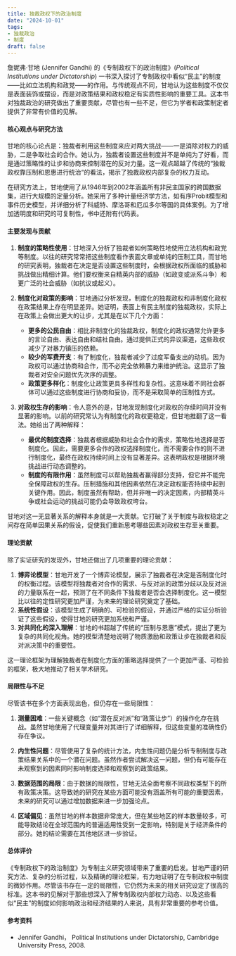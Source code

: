 ```yaml
---
title: 独裁政权下的政治制度
date: "2024-10-01"
tags:
- 独裁政治
- 制度
draft: false
---
```



詹妮弗·甘地 (Jennifer Gandhi) 的《专制政权下的政治制度》(*Political Institutions under Dictatorship*) 一书深入探讨了专制政权中看似“民主”的制度——比如立法机构和政党——的作用。与传统观点不同，甘地认为这些制度不仅仅是表面装饰或摆设，而是对政策结果和政权稳定有实质性影响的重要工具。这本书对独裁政治的研究做出了重要贡献，尽管也有一些不足，但它为学者和政策制定者提供了非常有价值的见解。

#### 核心观点与研究方法

甘地的核心论点是：独裁者利用这些制度来应对两大挑战——一是消除对权力的威胁，二是争取社会的合作。她认为，独裁者设置这些制度并不是单纯为了好看，而是通过策略性的让步和协商来控制潜在的反对力量。这一观点超越了传统的“独裁政权靠压制和恩惠进行统治“的看法，揭示了独裁政权内部复杂的权力互动。

在研究方法上，甘地使用了从1946年到2002年涵盖所有非民主国家的跨国数据集，进行大规模的定量分析。她采用了多种计量经济学方法，如有序Probit模型和事件历史模型，并详细分析了科威特、摩洛哥和厄瓜多尔等国的具体案例。为了增加透明度和研究的可复制性，书中还附有代码表。

#### 主要发现与贡献

1. **制度的策略性使用**：甘地深入分析了独裁者如何策略性地使用立法机构和政党等制度。以往的研究常常把这些制度看作表面文章或单纯的压制工具，而甘地的研究表明，独裁者在决定是否设置这些制度时，会根据政权所面临的威胁和挑战做出精细计算。他们要权衡来自精英内部的威胁（如政变或派系斗争）和更广泛的社会威胁（如抗议或起义）。

2. **制度化对政策的影响**：甘地通过分析发现，制度化的独裁政权和非制度化政权在政策结果上存在明显差异。她证明，表面上有民主制度的独裁政权，实际上在政策上会做出更大的让步，尤其是在以下几个方面：
   - **更多的公民自由**：相比非制度化的独裁政权，制度化的政权通常允许更多的言论自由、表达自由和结社自由。通过提供正式的异议渠道，这些政权减少了对暴力镇压的依赖。
   - **较少的军费开支**：有了制度化，独裁者减少了过度军备支出的动机。因为政权可以通过协商和合作，而不必完全依赖暴力来维护统治。这显示了独裁者对安全问题优先次序的调整。
   - **政策更多样化**：制度化让政策更具多样性和复杂性。这意味着不同社会群体可以通过这些制度进行协商和妥协，而不是采取简单的压制性方式。

3. **对政权生存的影响**：令人意外的是，甘地发现制度化对政权的存续时间并没有显著的影响。以前的研究常认为有制度化的政权更稳定，但甘地推翻了这一看法。她给出了两种解释：
   - **最优的制度选择**：独裁者根据威胁和社会合作的需求，策略性地选择是否制度化。因此，需要更多合作的政权选择制度化，而不需要合作的则不进行制度化，最终在政权持续时间上没有显著差异。这表明政权是根据环境挑战进行动态调整的。
   - **制度的有限作用**：虽然制度可以帮助独裁者赢得部分支持，但它并不能完全保障政权的生存。压制措施和其他因素依然在决定政权能否持续中起到关键作用。因此，制度虽然有帮助，但并非唯一的决定因素，内部精英斗争或社会运动的挑战可能仍会导致政权垮台。

甘地对这一无显著关系的解释本身就是一大贡献。它打破了关于制度与政权稳定之间存在简单因果关系的假设，促使我们重新思考哪些因素对政权生存至关重要。

#### 理论贡献

除了实证研究的发现外，甘地还做出了几项重要的理论贡献：

1. **博弈论模型**：甘地开发了一个博弈论模型，展示了独裁者在决定是否制度化时的权衡过程。该模型将独裁者对合作的需求、与反对派的政策分歧以及反对派的力量联系在一起，预测了在不同条件下独裁者是否会选择制度化。这一模型比以往的定性研究更加严谨，为未来的理论研究奠定了基础。  
2. **系统性假设**：该模型生成了明确的、可检验的假设，并通过严格的实证分析验证了这些假设，使得甘地的研究更加系统和严谨。
3. **对共同化的深入理解**：甘地的书超越了传统的“压制与恩惠”模式，提出了更为复杂的共同化视角。她的模型清楚地说明了物质激励和政策让步在独裁者和反对派决策中的重要性。

这一理论框架为理解独裁者在制度化方面的策略选择提供了一个更加严谨、可检验的框架，极大地推动了相关学术研究。

#### 局限性与不足

尽管该书在多个方面表现出色，但仍存在一些局限性：

1. **测量困难**：一些关键概念（如“潜在反对派”和“政策让步”）的操作化存在挑战。虽然甘地使用了代理变量并对其进行了详细解释，但这些变量的准确性仍存在争议。
   
2. **内生性问题**：尽管使用了复杂的统计方法，内生性问题仍是分析专制制度与政策结果关系中的一个潜在问题。虽然作者尝试解决这一问题，但仍有可能存在未观察到的因素同时影响制度选择和观察到的政策结果。

3. **数据范围的局限**：由于数据的局限性，甘地无法全面考察不同政权类型下的所有政策决策。这导致她的研究在某些方面可能没有涵盖所有可能的重要因素，未来的研究可以通过增加数据来进一步加强论点。

4. **区域偏见**：虽然甘地的样本数据非常庞大，但在某些地区的样本数量较多，可能导致结论在全球范围内的普遍适用性受到一定影响，特别是关于经济条件的部分。她的结论需要在其他地区进一步验证。

#### 总体评价

《专制政权下的政治制度》为专制主义研究领域带来了重要的启发。甘地严谨的研究方法、复杂的分析过程，以及精确的理论框架，有力地证明了在专制政权中制度的微妙作用。尽管该书存在一定的局限性，它仍然为未来的相关研究设定了很高的标准。这本书的见解对于那些想深入了解专制政权内部权力动态、以及这些看似“民主”的制度如何影响政治和经济结果的人来说，具有非常重要的参考价值。

#### 参考资料

- Jennifer Gandhi， Political Institutions under Dictatorship, Cambridge University Press, 2008.